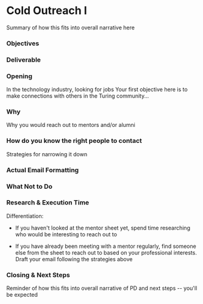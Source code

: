 # Cold Outreach I

Summary of how this fits into overall narrative here

### Objectives

### Deliverable


### Opening
In the technology industry, looking for jobs   Your first objective here is to make connections with others in the Turing community...

### Why
Why you would reach out to mentors and/or alumni

### How do you know the right people to contact
Strategies for narrowing it down

### Actual Email Formatting


### What Not to Do


### Research & Execution Time
Differentiation:
* If you haven't looked at the mentor sheet yet, spend time researching who would be interesting to reach out to

* If you have already been meeting with a mentor regularly, find someone else from the sheet to reach out to based on your professional interests. Draft your email following the strategies above

### Closing & Next Steps
Reminder of how this fits into overall narrative of PD and next steps -- you'll be expected 

